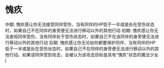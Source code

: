 # 愧疚

中期: 愧疚感让你无法接受同伴受伤，当有同伴的HP低于一半或是处在受伤状态时，如果自己不在同伴的身旁便无法进行移动以外的其他行动
初期: 愧疚感让你无法直视同伴受伤，当有同伴处于受伤状态时，如果自己不在该同伴的身旁便无法进行移动以外的其他行动
后期: 愧疚感让你无论如何都要保护同伴，当有同伴的HP低于一半或是处在受伤状态时，如果自己不在同伴的身旁便无法进行移动以外的其他行动。如果该同伴受到攻击，会被认为该攻击目标是具有“愧疚”状态的魔法少女j